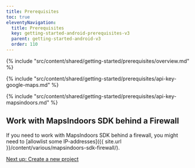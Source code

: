 ```yaml
---
title: Prerequisites
toc: true
eleventyNavigation:
  title: Prerequisites
  key: getting-started-android-prerequisites-v3
  parent: getting-started-android-v3
  order: 110
---
```


<!-- Overview -->
{% include "src/content/shared/getting-started/prerequisites/overview.md" %}

<!-- Google Maps API key -->
{% include "src/content/shared/getting-started/prerequisites/api-key-google-maps.md" %}

<!-- MapsIndoors API key -->
{% include "src/content/shared/getting-started/prerequisites/api-key-mapsindoors.md" %}

## Work with MapsIndoors SDK behind a Firewall

If you need to work with MapsIndoors SDK behind a firewall, you might need to [allowlist some IP-addresses]({{ site.url }}/content/various/mapsindoors-sdk-firewall/).

<p class="next-article"><a class="mi-button mi-button--outline" href="{{ site.url }}/content/getting-started/android/new-project/">Next up: Create a new project</a>

